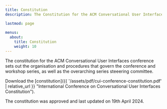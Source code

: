 ```yaml
---
title: Constitution
description: The Constitution for the ACM Conversational User Interfaces conference.

lastmod: page
  
menus:
  about:
    title: Constitution
    weight: 10
---
```


The constitution for the ACM Conversational User Interfaces conference sets out the organisation and procedures that govern the conference and workshop series, as well as the overarching series steeering committee.

Download the [constitution]({{ '/assets/pdf/cui-conference-constitution.pdf' | relative_url }} "International Conference on Conversational User Interfaces Constitution").

The constitution was approved and last updated on 19th April 2024.
